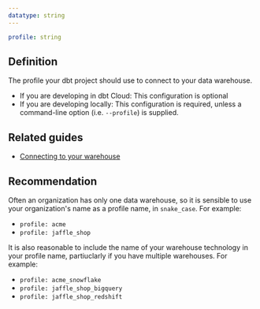 ```yaml
---
datatype: string
---
```

<File name='dbt_project.yml'>

```yml
profile: string
```

</File>

## Definition
The profile your dbt project should use to connect to your data warehouse.
* If you are developing in dbt Cloud: This configuration is optional
* If you are developing locally: This configuration is required, unless a command-line option (i.e. `--profile`) is supplied.

## Related guides
* [Connecting to your warehouse](dbt-cli/configure-your-profile)

## Recommendation
Often an organization has only one data warehouse, so it is sensible to use your organization's name as a profile name, in `snake_case`. For example:
* `profile: acme`
* `profile: jaffle_shop`

It is also reasonable to include the name of your warehouse technology in your profile name, partiuclarly if you have multiple warehouses. For example:
* `profile: acme_snowflake`
* `profile: jaffle_shop_bigquery`
* `profile: jaffle_shop_redshift`
